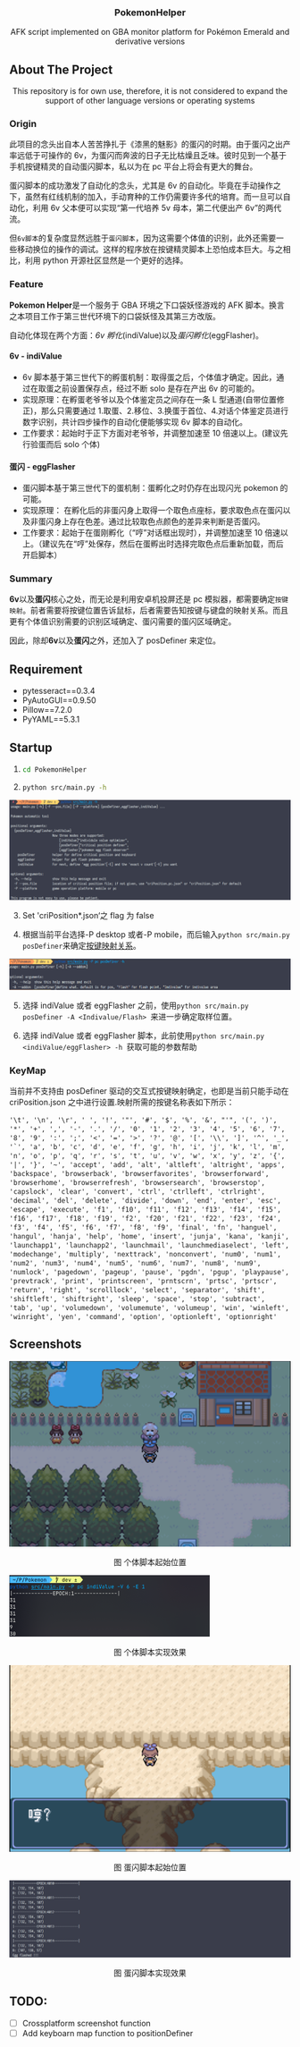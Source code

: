 <!-- PROJECT -->

  <h3 align="center">PokemonHelper</h3>

  <p align="center">
    AFK script implemented on GBA monitor platform for Pokémon Emerald and derivative versions

## About The Project

<p align="center"><stong>
    This repository is for own use, therefore, it is not considered to expand the support of other language versions or operating systems
</strong></p>

### Origin

此项目的念头出自本人苦苦挣扎于《漆黑的魅影》的蛋闪的时期。由于蛋闪之出产率远低于可操作的 6v，为蛋闪而奔波的日子无比枯燥且乏味。彼时见到一个基于手机按键精灵的自动蛋闪脚本，私以为在 pc 平台上将会有更大的舞台。

蛋闪脚本的成功激发了自动化的念头，尤其是 6v 的自动化。毕竟在手动操作之下，虽然有红线机制的加入，手动育种的工作仍需要许多代的培育。而一旦可以自动化，利用 6v 父本便可以实现“第一代培养 5v 母本，第二代便出产 6v”的两代流。

但`6v脚本`的复杂度显然远胜于`蛋闪脚本`，因为这需要个体值的识别，此外还需要一些移动换位的操作的调试。这样的程序放在按键精灵脚本上恐怕成本巨大。与之相比，利用 python 开源社区显然是一个更好的选择。

### Feature

**Pokemon Helper**是一个服务于 GBA 环境之下口袋妖怪游戏的 AFK 脚本。换言之本项目工作于第三世代环境下的口袋妖怪及其第三方改版。

自动化体现在两个方面：_6v 孵化_(indiValue)以及*蛋闪孵化*(eggFlasher)。

#### 6v - indiValue

-   6v 脚本基于第三世代下的孵蛋机制：取得蛋之后，个体值才确定。因此，通过在取蛋之前设置保存点，经过不断 solo 是存在产出 6v 的可能的。
-   实现原理：在孵蛋老爷爷以及个体鉴定员之间存在一条 L 型通道(自带位置修正)，那么只需要通过 1.取蛋、2.移位、3.换蛋于首位、4.对话个体鉴定员进行数字识别，共计四步操作的自动化便能够实现 6v 脚本的自动化。
-   工作要求：起始时于正下方面对老爷爷，并调整加速至 10 倍速以上。(建议先行验蛋而后 solo 个体)

#### 蛋闪 - eggFlasher

-   蛋闪脚本基于第三世代下的蛋机制：蛋孵化之时仍存在出现闪光 pokemon 的可能。
-   实现原理： 在孵化后的非蛋闪身上取得一个取色点座标，要求取色点在蛋闪以及非蛋闪身上存在色差。通过比较取色点颜色的差异来判断是否蛋闪。
-   工作要求：起始于在蛋刚孵化（“哼”对话框出现时），并调整加速至 10 倍速以上。（建议先在“哼”处保存，然后在蛋孵出时选择完取色点后重新加载，而后开启脚本）

### Summary

**6v**以及**蛋闪**核心之处，而无论是利用安卓机投屏还是 pc 模拟器，都需要确定`按键映射`。前者需要将按键位置告诉鼠标，后者需要告知按键与键盘的映射关系。而且更有个体值识别需要的识别区域确定、蛋闪需要的蛋闪区域确定。

因此，除却**6v**以及**蛋闪**之外，还加入了 posDefiner 来定位。

## Requirement

-   pytesseract==0.3.4
-   PyAutoGUI==0.9.50
-   Pillow==7.2.0
-   PyYAML==5.3.1

## Startup

1. ```bash
   cd PokemonHelper
   ```

2. ```bash
   python src/main.py -h
   ```

<img src="screenshots/script_help.png">

3. Set 'criPosition\*.json‘之 flag 为 false

4. 根据当前平台选择-P desktop 或者-P mobile，而后输入`python src/main.py posDefiner`来确定[按键映射关系](###KeyMap)。

 <img src="screenshots/script_posDefiner.png">

5. 选择 indiValue 或者 eggFlasher 之前，使用`python src/main.py posDefiner -A <Indivalue/Flash> `来进一步确定取样位置。

6. 选择 indiValue 或者 eggFlasher 脚本，此前使用`python src/main.py <indiValue/eggFlasher> -h `获取可能的参数帮助

### KeyMap

当前并不支持由 posDefiner 驱动的交互式按键映射确定，也即是当前只能手动在 criPosition.json 之中进行设置.映射所需的按键名称表如下所示：

```
'\t', '\n', '\r', ' ', '!', '"', '#', '$', '%', '&', "'", '(', ')', '*', '+', ',', '-', '.', '/', '0', '1', '2', '3', '4', '5', '6', '7', '8', '9', ':', ';', '<', '=', '>', '?', '@', '[', '\\', ']', '^', '_', '`', 'a', 'b', 'c', 'd', 'e', 'f', 'g', 'h', 'i', 'j', 'k', 'l', 'm', 'n', 'o', 'p', 'q', 'r', 's', 't', 'u', 'v', 'w', 'x', 'y', 'z', '{', '|', '}', '~', 'accept', 'add', 'alt', 'altleft', 'altright', 'apps', 'backspace', 'browserback', 'browserfavorites', 'browserforward', 'browserhome', 'browserrefresh', 'browsersearch', 'browserstop', 'capslock', 'clear', 'convert', 'ctrl', 'ctrlleft', 'ctrlright', 'decimal', 'del', 'delete', 'divide', 'down', 'end', 'enter', 'esc', 'escape', 'execute', 'f1', 'f10', 'f11', 'f12', 'f13', 'f14', 'f15', 'f16', 'f17', 'f18', 'f19', 'f2', 'f20', 'f21', 'f22', 'f23', 'f24', 'f3', 'f4', 'f5', 'f6', 'f7', 'f8', 'f9', 'final', 'fn', 'hanguel', 'hangul', 'hanja', 'help', 'home', 'insert', 'junja', 'kana', 'kanji', 'launchapp1', 'launchapp2', 'launchmail', 'launchmediaselect', 'left', 'modechange', 'multiply', 'nexttrack', 'nonconvert', 'num0', 'num1', 'num2', 'num3', 'num4', 'num5', 'num6', 'num7', 'num8', 'num9', 'numlock', 'pagedown', 'pageup', 'pause', 'pgdn', 'pgup', 'playpause', 'prevtrack', 'print', 'printscreen', 'prntscrn', 'prtsc', 'prtscr', 'return', 'right', 'scrolllock', 'select', 'separator', 'shift', 'shiftleft', 'shiftright', 'sleep', 'space', 'stop', 'subtract', 'tab', 'up', 'volumedown', 'volumemute', 'volumeup', 'win', 'winleft', 'winright', 'yen', 'command', 'option', 'optionleft', 'optionright'
```

## Screenshots

<img src="screenshots/indiValue_startup.png" style="zoom: 50%"></img>

<p align="center">图 个体脚本起始位置</p>

<img src="screenshots/indiValue.png" style="zoom: 50%"></img>

<p align="center">图 个体脚本实现效果</p>

<img src="screenshots/eggFlasher_startup.png" style="zoom: 50%"></img>

<p align="center">图 蛋闪脚本起始位置</p>

<img src="screenshots/eggFlasher.png" style="zoom: 50%"></img>

<p align="center">图 蛋闪脚本实现效果</p>

## TODO:

-   [ ] Crossplatform screenshot function
-   [ ] Add keyboarn map function to positionDefiner
